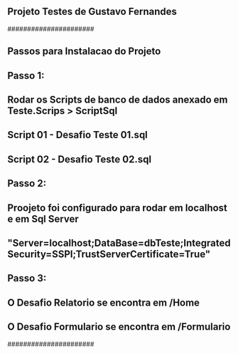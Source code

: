 ## Projeto Testes de Gustavo Fernandes

######################
## Passos para Instalacao do Projeto

## Passo 1:
## Rodar os Scripts de banco de dados anexado em Teste.Scrips > ScriptSql
## Script 01 - Desafio Teste 01.sql
## Script 02 - Desafio Teste 02.sql

## Passo 2:
## Proojeto foi configurado para rodar em localhost e em Sql Server
## "Server=localhost;DataBase=dbTeste;Integrated Security=SSPI;TrustServerCertificate=True"

## Passo 3:
## O Desafio Relatorio se encontra em /Home
## O Desafio Formulario se encontra em /Formulario
######################

